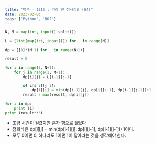 ```yaml
---
title: "백준 - 1915 : 가장 큰 정사각형 (G4)"
date: 2023-02-03
tags: ["Python", "BOJ"]
---
```


```python
N, M = map(int, input().split())

L = [list(map(int, input())) for _ in range(N)]

dp = [[0]*(M+1) for _ in range(N+1)]

result = 0

for i in range(1, N+1):
    for j in range(1, M+1):
        dp[i][j] = L[i-1][j-1]

        if L[i-1][j-1]:
            dp[i][j] = min(dp[i-1][j], dp[i][j-1], dp[i-1][j-1])+1
        result = max(result, dp[i][j])

for i in dp:
    print (i)
print (result**2)
```

- 조금 시간이 걸렸지만 혼자 힘으로 풀었다
- 점화식은 dp[i][j] = min(dp[i-1][j], dp[i][j-1], dp[i-1][j-1])+1이다.
- 모두 0이면 0, 하나라도 1이면 1이 답이라는 것을 생각해야 한다.
